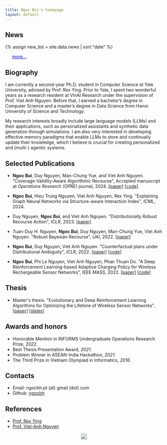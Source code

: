 ```yaml
---
title: Ngoc Bui's homepage
layout: default
---
```


## News
{% assign new_list = site.data.news | sort:"date" %}
<div id="content"></div>
<p
      style="
        margin-left: 22px;
        color: rgb(0, 0, 238);
        margin-top: 0px;
        text-decoration: underline;
        cursor: pointer;
      "
      id="loadmore"
    >
      more...
    </p>
<ul id='newList' style="display: none;">
{% for new in new_list reversed %}
    <li>{{new.date | date: "%b %Y" }}: {{new.content | markdownify | remove: '<p>' | remove: '</p>' }}</li>
{% endfor %}
</ul>

## Biography

I am currently a second-year Ph.D. student in Computer Science at Yale University, advised by Prof. Rex Ying. Prior to Yale, I spent two wonderful years as a research resident at VinAI Research under the supervision of Prof. Viet Anh Nguyen. Before that, I earned a bachelor’s degree in Computer Science and a master’s degree in Data Science from Hanoi University of Science and Technology.

My research interests broadly include large language models (LLMs) and their applications, such as personalized assistants and synthetic data generation through simulations. I am also very interested in developing effective memory paradigms that enable LLMs to store and continually update their knowledge, which I believe is crucial for creating personalized and (multi-) agentic systems.

## Selected Publications
<!-- #### Conferences -->
* **Ngoc Bui**, Duy Nguyen, Man-Chung Yue, and Viet Anh Nguyen. "Coverage-Validity-Aware Algorithmic Recourse", Accepted manuscript at *Operations Research (OPRE)* journal, 2024. [[paper]](https://arxiv.org/abs/2311.11349) [[code]](https://github.com/ngocbh/cvas)
* **Ngoc Bui**, Hieu Trung Nguyen, Viet Anh Nguyen, Rex Ying. "Explaining Graph Neural Networks via Structure-aware Interaction Index", *ICML*, 2024.
* Duy Nguyen, **Ngoc Bui**, and Viet Anh Nguyen. "Distributionally Robust Recourse Action", *ICLR*, 2023. [[paper]](https://arxiv.org/abs/2302.11211)
* Tuan-Duy H. Nguyen, **Ngoc Bui**, Duy Nguyen, Man-Chung Yue, Viet Anh Nguyen. "Robust Bayesian Recourse", *UAI*, 2022. [[paper]](https://arxiv.org/pdf/2206.10833.pdf)
* **Ngoc Bui**, Duy Nguyen, Viet Anh Nguyen. "Counterfactual plans under Distributional Ambiguity", *ICLR*, 2022. [[paper]](https://arxiv.org/abs/2201.12487) [[code]](https://github.com/ngocbh/COPA)

* **Ngoc Bui**, Phi Le Nguyen, Viet Anh Nguyen, Phan Thuan Do. "A Deep Reinforcement Learning-based Adaptive Charging Policy for Wireless Rechargeable Sensor Networks", IEEE *MASS*, 2022. [[paper]](https://arxiv.org/abs/2208.07824) [[code]](https://github.com/ngocbh/DRL-TCC)
<!-- * **Ngoc Bui**, and Viet-Trung Tran. "A Novel Conditional Random Fields Aided Fuzzy Matching in Vietnamese Address Standardization." *SoICT*, 2019. [[paper]](/assets/pdf/soict19.pdf) [[code]](https://github.com/ngocbh/stavia) -->

<!-- * **Ngoc Bui**, Tam Nguyen, Binh Huynh Thi Thanh, and Trong Vinh Le. "A phenotype-based multiobjective evolutionary algorithm for maximizing lifetime in wireless sensor networks with bounded hop", *Soft Computing*, 2023. [[paper]](/assets/pdf/softcomp23.pdf) [[code]](https://github.com/ngocbh/nebp_wsn) -->

<!-- ## Projects -->

<!-- * GeneticPython: A simple and friendly Python framework for genetic-based algorithms. [[pypi]](https://pypi.org/project/geneticpython/) -->
<!-- * SCOSS: A source code similarity system for competitive programming. [[pypi]](https://github.com/BK-SCOSS/scoss) -->
<!-- * Comnato: A command line interfaces (CLI) to manage Codeforces’ groups. [[pypi]](https://pypi.org/project/conmato/) -->

## Thesis

*  Master's thesis. "Evolutionary and Deep Reinforcement Learning Algorithms for Optimizing the Lifetime of Wireless Sensor Networks". [[paper]](/assets/pdf/ms_thesis.pdf) [[slides]](/assets/pdf/ms_slides.pdf)

## Awards and honors

* Honorable Mention in INFORMS Undergraduate Operations Research Prize, *2022*.
* Best Thesis Presentation Award, *2021*.
* Problem Winner in ASEAN-India Hackathon, *2021*.
* The Third Prize in Vietnam Olympiad in Informatics, *2016*.
<!-- * The Third prize in Asia HCMC Vietnam National Programming Contest, *2017*. -->


<h2 id='contact'>Contacts</h2>

* Email: ngocbh.pt (at) gmail (dot) com
* Github: [ngocbh](https://github.com/ngocbh)

## References 
* [Prof. Rex Ying](https://www.cs.yale.edu/homes/ying-rex/)
* [Prof. Viet-Anh Nguyen](https://vietanhnguyen.net/)
<!-- * [Assoc. Prof. Thuan Do Phan](https://scholar.google.com.vn/citations?user=7Bpp8U0AAAAJ&hl=en)  -->
<!-- * [Dr. Phi Le Nguyen](https://scholar.google.co.jp/citations?user=L_NKoQwAAAAJ&hl=en) -->

<!-- * [Assoc. Prof. Huynh Thi Thanh Binh](https://scholar.google.com/citations?user=vJYe5lkAAAAJ&hl=en) -->
<!-- * [Dr. Viet-Trung Tran](https://scholar.google.com/citations?user=wYWRXQ0AAAAJ&hl=en) -->

<!-- ## Collaborators -->

<!-- * Duy Nguyen *at VinAI* -->
<!-- * Tam Nguyen *at HUST* -->

<img src="{{ '/assets/images/cosenkid.jpg' | relative_url }}" width="20" height="20" alt="Paris" style='display: block;margin-left: auto;margin-right: auto;'/>


